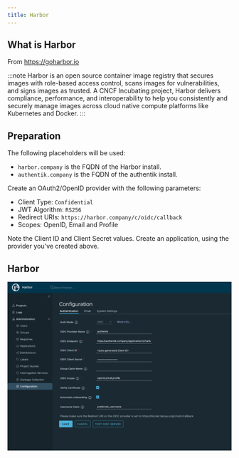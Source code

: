 ```yaml
---
title: Harbor
---
```


## What is Harbor

From https://goharbor.io

:::note
Harbor is an open source container image registry that secures images with role-based access control, scans images for vulnerabilities, and signs images as trusted. A CNCF Incubating project, Harbor delivers compliance, performance, and interoperability to help you consistently and securely manage images across cloud native compute platforms like Kubernetes and Docker.
:::

## Preparation

The following placeholders will be used:

-   `harbor.company` is the FQDN of the Harbor install.
-   `authentik.company` is the FQDN of the authentik install.

Create an OAuth2/OpenID provider with the following parameters:

-   Client Type: `Confidential`
-   JWT Algorithm: `RS256`
-   Redirect URIs: `https://harbor.company/c/oidc/callback`
-   Scopes: OpenID, Email and Profile

Note the Client ID and Client Secret values. Create an application, using the provider you've created above.

## Harbor

![](./harbor.png)
